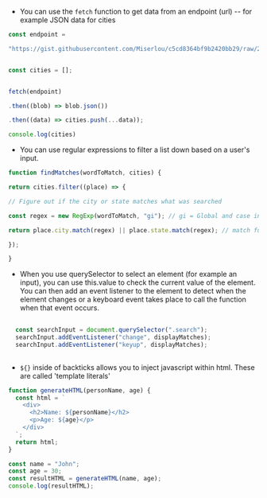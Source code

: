 - You can use the `fetch` function to get data from an endpoint (url) -- for example JSON data for cities
```js
const endpoint =

"https://gist.githubusercontent.com/Miserlou/c5cd8364bf9b2420bb29/raw/2bf258763cdddd704f8ffd3ea9a3e81d25e2c6f6/cities.json";


const cities = [];


fetch(endpoint)

.then((blob) => blob.json())

.then((data) => cities.push(...data));

console.log(cities)
```
* You can use regular expressions to filter a list down based on a user's input.

```js
function findMatches(wordToMatch, cities) {

return cities.filter((place) => {

// Figure out if the city or state matches what was searched

const regex = new RegExp(wordToMatch, "gi"); // gi = Global and case insensitive

return place.city.match(regex) || place.state.match(regex); // match function searches string for the regular expression - returns an array object if the match is found

});

}
```

- When you use querySelector to select an element (for example an input), you can use this.value to check the current value of the element. You can then add an event listener to the element to detect when the element changes or a keyboard event takes place to call the function when that event occurs.
```js
  
  const searchInput = document.querySelector(".search");
  searchInput.addEventListener("change", displayMatches);
  searchInput.addEventListener("keyup", displayMatches);
  
```

- `${}` inside of backticks allows you to inject javascript within html. These are called 'template literals'
```js
function generateHTML(personName, age) {
  const html = `
    <div>
      <h2>Name: ${personName}</h2>
      <p>Age: ${age}</p>
    </div>
  `;
  return html;
}

const name = "John";
const age = 30;
const resultHTML = generateHTML(name, age);
console.log(resultHTML);

```